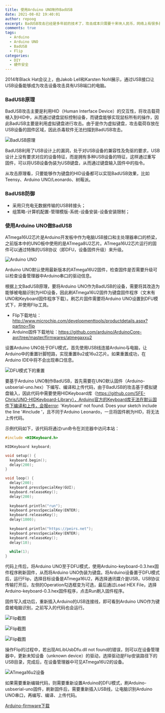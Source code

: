 ```yaml
---
title: 使用Arduino UNO制作BadUSB
date: 2021-08-02 19:40:01
author: repoog
excerpt: BadUSB攻击已经是多年前的技术了，攻击成本只需要十来块人民币，网络上有很多基于诸如Rubber Ducky的制作方法。笔者用手头的Arduino设备想制作BadUSB的攻击设备，本文即是介绍基于Arduino UNO的BadUSB攻击方法（当然，其他类型的Arduino设备也可以使用）。
comments: true
tags:
  - Arduino
  - Arduino UNO
  - BadUSB
  - Flip
categories:
  - DIY
  - 硬件安全
---
```


2014年Black Hat会议上，由Jakob Lell和Karsten Nohl展示，通过USB接口让USB设备能够成为攻击设备攻击具有USB端口的电脑。

### **BadUSB原理**

BadUSB攻击主要是利用HID（Human Interface Device）的交互性，将攻击载荷植入到HID中，从而通过键盘鼠标控制设备，而键盘能够实现鼠标所有的操作，因此BadUSB主要是利用虚拟键盘进行攻击。由于是作为虚拟键盘，攻击载荷存放在USB设备的固件区域，因此杀毒软件无法扫描到BadUSB攻击。

![BadUSB原理](images/2021/08/badusb.png 'BadUSB原理')

BadUSB利用了USB设计上的漏洞，处于对USB设备的兼容性及免驱的要求，USB设计上没有要求对应的设备特征，而是拥有多种USB设备的特征，这样通过重写固件，可以将USB设备伪装为USB键盘，从而通过键盘输入固件中的指令。

从攻击原理看，只要能够作为键盘的HID设备都可以实现BadUSB效果，比如Teensy、Arduino UNO/Leonardo、树莓派。

### **BadUSB防御**

* 采用只充电无数据传输的USB转接头；
* 组策略-计算机配置-管理模版-系统-设备安装-设备安装限制；

### **使用Arduino UNO做BadUSB**

ATmega16U2芯片是Arduino开发板中作为电脑USB接口和主处理器串口的桥梁，之前版本中的UNO板中使用的是ATmega8U2芯片。ATmega16U2芯片运行的固件可以通过特殊的USB协议（即DFU，设备固件升级）来升级。

![Arduino UNO](images/2021/08/arduino_uno.jpg 'Arduino UNO')

Arduino UNO默认使用最新版本的ATmega16U2固件，检查固件是否需要升级可以检查设备管理器中Arduino串口的驱动信息。

根据上文BadUSB原理，要将Arduino UNO作为BadUSB的设备，需要将其改造为能够被电脑识别为HID设备，因此刷ATmega16U2固件为键盘固件程序（文末有UNO和Keyboard固件程序下载）。刷芯片固件需要将Arduino UNO设置到DFU模式下，并使用Flip工具。

* Flip下载地址：http://www.microchip.com/developmenttools/productdetails.aspx?partno=flip
* Arduino固件下载地址：https://github.com/arduino/ArduinoCore-avr/tree/master/firmwares/atmegaxxu2

设置Arduino UNO处于DFU模式，首先使用USB线连接Arduino与电脑，让Arduino中的重置针脚短路，实现重置8u2或16u2芯片。如果重置成功，在Arduino IDE中将不会出现串口信息。

![DFU模式下的重置](images/2021/08/DFU_reset.jpg 'DFU模式下的重置')

要基于Arduino UNO制作BadUSB，首先需要在UNO默认固件（Arduino-usbserial-uno.hex）下编写、编译和上传代码，由于BadUSB的攻击基于模拟键盘输入，因此代码中需要使用HIDKeyboard库（https://github.com/SFE-Chris/UNO-HIDKeyboard-Library），Arduino官方的Keyboard库无法在默认固件下编译和上传，会报error: 'Keyboard' not found. Does your sketch include the line '#include '，且不同于Arduino Leonardo，一旦将固件刷为HID，将无法上传代码。

示例代码如下，该代码将通过run命令在浏览器中访问本站：

``` C
#include <HIDKeyboard.h>

HIDKeyboard keyboard;

void setup() {
  keyboard.begin();
  delay(200);
}

void loop() {
  delay(200);
  keyboard.pressSpecialKey(GUI);
  keyboard.releaseKey();
  delay(200);
  
  keyboard.println("run");
  keyboard.pressSpecialKey(ENTER);
  keyboard.releaseKey();
  delay(1000);
  
  keyboard.println("https://peirs.net");
  keyboard.pressSpecialKey(ENTER);
  keyboard.releaseKey();
  delay(10);
  
  while(1);
}
```

代码上传后，将Arduino UNO至于DFU模式，使用Arduino-keyboard-0.3.hex固件程序刷新固件，从而将Arduino UNO伪装为键盘。将Arduino设备置于DFU模式后，运行Flip，选择目标设备是ATmega16U2，再选择通讯媒介是USB，USB协议传输打开后，左侧的Operation勾选框变为可选，最后通过Load HEX File，选择Arduino-keyboard-0.3.hex固件程序，点击Run刷入固件程序。

固件写入成功后，重新插入Arduino的USB连接线，即可看到Arduino UNO作为键盘被电脑识别，之前写入的代码也会运行。

![Flip截图](images/2021/08/Flip_1.png 'Flip截图')

![Flip截图](images/2021/08/Flip_2.png 'Flip截图')

![Flip截图](images/2021/08/Flip_3.png 'Flip截图')

操作Flip的过程中，若出现AtLibUsbDfu.dll not found的错误，则可以在设备管理器中，更新未知设备（unknown device）的驱动，选择驱动是Flip安装路径下的USB目录，完成后，在设备管理器中可见ATmega16U2的设备。

![ATmega16u2设备](images/2021/08/device.png 'ATmega16u2设备')

如果需要重新编辑代码，则需要重新设置Arduino的DFU模式，刷Arduino-usbserial-uno固件，刷新固件后，需要重新插入USB线，让电脑识别Arduino UNO串口，再编写、编译、上传代码。

[Arduino-firmware下载](/images/2021/08/Arduino-firmware.zip)